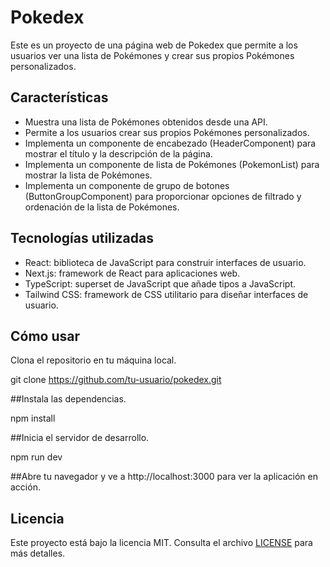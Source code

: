 # Pokedex

Este es un proyecto de una página web de Pokedex que permite a los usuarios ver una lista de Pokémones y crear sus propios Pokémones personalizados.

## Características

- Muestra una lista de Pokémones obtenidos desde una API.
- Permite a los usuarios crear sus propios Pokémones personalizados.
- Implementa un componente de encabezado (HeaderComponent) para mostrar el título y la descripción de la página.
- Implementa un componente de lista de Pokémones (PokemonList) para mostrar la lista de Pokémones.
- Implementa un componente de grupo de botones (ButtonGroupComponent) para proporcionar opciones de filtrado y ordenación de la lista de Pokémones.

## Tecnologías utilizadas

- React: biblioteca de JavaScript para construir interfaces de usuario.
- Next.js: framework de React para aplicaciones web.
- TypeScript: superset de JavaScript que añade tipos a JavaScript.
- Tailwind CSS: framework de CSS utilitario para diseñar interfaces de usuario.

## Cómo usar

Clona el repositorio en tu máquina local.

git clone https://github.com/tu-usuario/pokedex.git

##Instala las dependencias.

npm install

##Inicia el servidor de desarrollo.

npm run dev

##Abre tu navegador y ve a http://localhost:3000 para ver la aplicación en acción.

## Licencia

Este proyecto está bajo la licencia MIT. Consulta el archivo [LICENSE](LICENSE) para más detalles.
